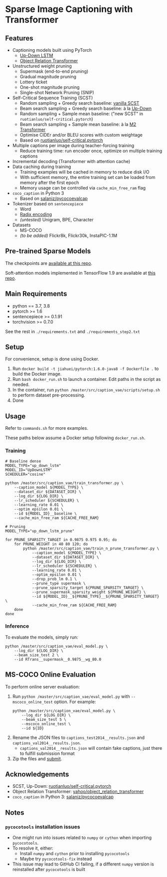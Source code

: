 # Sparse Image Captioning with Transformer

## Features

* Captioning models built using PyTorch
    * [Up-Down LSTM](http://openaccess.thecvf.com/content_cvpr_2018/html/Anderson_Bottom-Up_and_Top-Down_CVPR_2018_paper.html)
    * [Object Relation Transformer](https://papers.nips.cc/paper/9293-image-captioning-transforming-objects-into-words.pdf)
* Unstructured weight pruning
    * Supermask (end-to-end pruning)
    * Gradual magnitude pruning
    * Lottery ticket
    * One-shot magnitude pruning
    * Single-shot Network Pruning (SNIP)
* Self-Critical Sequence Training (SCST)
    * Random sampling + Greedy search baseline: [vanilla SCST](https://openaccess.thecvf.com/content_cvpr_2017/html/Rennie_Self-Critical_Sequence_Training_CVPR_2017_paper.html)
    * Beam search sampling + Greedy search baseline: à la [Up-Down](http://openaccess.thecvf.com/content_cvpr_2018/html/Anderson_Bottom-Up_and_Top-Down_CVPR_2018_paper.html)
    * Random sampling + Sample mean baseline: ("new SCST" in `ruotianluo/self-critical.pytorch`)
    * Beam search sampling + Sample mean baseline: à la [M2 Transformer](http://openaccess.thecvf.com/content_CVPR_2020/html/Cornia_Meshed-Memory_Transformer_for_Image_Captioning_CVPR_2020_paper.html)
    * Optimise CIDEr and/or BLEU scores with custom weightage
    * Based on [ruotianluo/self-critical.pytorch](https://github.com/ruotianluo/self-critical.pytorch/tree/3.2)
* Multiple captions per image during teacher-forcing training
    * Reduce training time: run encoder once, optimize on multiple training captions
* Incremental decoding (Transformer with attention cache)
* Data caching during training
    * Training examples will be cached in memory to reduce disk I/O
    * With sufficient memory, the entire training set can be loaded from memory after the first epoch
    * Memory usage can be controlled via `cache_min_free_ram` flag
* `coco_caption` in Python 3
    * Based on [salaniz/pycocoevalcap](https://github.com/salaniz/pycocoevalcap/tree/ad63453cfab57a81a02b2949b17a91fab1c3df77)
* Tokenizer based on `sentencepiece`
    * Word
    * [Radix encoding](https://github.com/jiahuei/COMIC-Compact-Image-Captioning-with-Attention)
    * _(untested)_ Unigram, BPE, Character
* Datasets
    * MS-COCO
    * _(to be added)_ Flickr8k, Flickr30k, InstaPIC-1.1M


## Pre-trained Sparse Models

The checkpoints are [available at this repo](https://github.com/jiahuei/sparse-captioning-checkpoints).

Soft-attention models implemented in TensorFlow 1.9 are available at [this repo](https://github.com/jiahuei/tf-sparse-captioning).


## Main Requirements

* python == 3.7, 3.8
* pytorch >= 1.6
* sentencepiece >= 0.1.91
* torchvision >= 0.7.0

See the rest in `./requirements.txt` and `./requirements_step2.txt`


## Setup

For convenience, setup is done using Docker.

1. Run `docker build -t jiahuei/pytorch:1.6.0-java8 -f Dockerfile .` to build the Docker image.
2. Run `bash docker_run.sh` to launch a container. Edit paths in the script as needed.
3. In the container, run `python /master/src/caption_vae/scripts/setup.sh` to perform dataset pre-processing.
4. Done


## Usage

Refer to `commands.sh` for more examples.

These paths below assume a Docker setup following `docker_run.sh`.

### Training
```shell script
# Baseline dense
MODEL_TYPE="up_down_lstm"
MODEL_ID="UpDownLSTM"
SCHEDULER="cosine"

python /master/src/caption_vae/train_transformer.py \
    --caption_model ${MODEL_TYPE} \
    --dataset_dir ${DATASET_DIR} \
    --log_dir ${LOG_DIR} \
    --lr_scheduler ${SCHEDULER} \
    --learning_rate 0.01 \
    --optim_epsilon 0.01 \
    --id ${MODEL_ID}__baseline \
    --cache_min_free_ram ${CACHE_FREE_RAM}

# Pruning
MODEL_TYPE="up_down_lstm_prune"

for PRUNE_SPARSITY_TARGET in 0.9875 0.975 0.95; do
    for PRUNE_WEIGHT in 40 80 120; do
        python /master/src/caption_vae/train_n_prune_transformer.py \
            --caption_model ${MODEL_TYPE} \
            --dataset_dir ${DATASET_DIR} \
            --log_dir ${LOG_DIR} \
            --lr_scheduler ${SCHEDULER} \
            --learning_rate 0.01 \
            --optim_epsilon 0.01 \
            --drop_prob_lm 0.1 \
            --prune_type supermask \
            --prune_sparsity_target ${PRUNE_SPARSITY_TARGET} \
            --prune_supermask_sparsity_weight ${PRUNE_WEIGHT} \
            --id ${MODEL_ID}__${PRUNE_TYPE}__${PRUNE_SPARSITY_TARGET} \
            --cache_min_free_ram ${CACHE_FREE_RAM}
    done
done
```

### Inference
To evaluate the models, simply run:
```shell script
python /master/src/caption_vae/eval_model.py \
    --log_dir ${LOG_DIR} \
    --beam_size_test 2 \
    --id RTrans__supermask__0.9875__wg_80.0
```


## MS-COCO Online Evaluation

To perform online server evaluation:
1. Run `python /master/src/caption_vae/eval_model.py` with `--mscoco_online_test` option.
    For example:
    ```shell script
    python /master/src/caption_vae/eval_model.py \
        --log_dir ${LOG_DIR} \
        --beam_size_test 5 \
        --mscoco_online_test \
        --id ${ID}
    ```
2. Rename the JSON files to `captions_test2014__results.json` and `captions_val2014__results.json`.
    * `captions_val2014__results.json` will contain fake captions, just there to fulfill submission format
3. Zip the files and [submit](https://competitions.codalab.org/competitions/3221#participate).


## Acknowledgements

* SCST, Up-Down: [ruotianluo/self-critical.pytorch](https://github.com/ruotianluo/self-critical.pytorch/tree/3.2)
* Object Relation Transformer: [yahoo/object_relation_transformer](https://github.com/yahoo/object_relation_transformer)
* `coco_caption` in Python 3: [salaniz/pycocoevalcap](https://github.com/salaniz/pycocoevalcap/tree/ad63453cfab57a81a02b2949b17a91fab1c3df77)


## Notes

### `pycocotools` installation issues

* One might run into issues related to `numpy` or `cython` when importing `pycocotools`.
* To resolve it, either:
    * Install `numpy` and `cython` prior to installing `pycocotools`
    * Maybe try `pycocotools-fix` instead
* This issue may lead to GitHub CI failing, if a different `numpy` version is reinstalled after `pycocotools` is built

